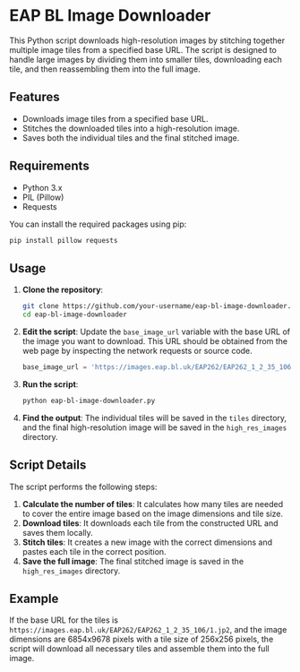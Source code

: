 
# EAP BL Image Downloader

This Python script downloads high-resolution images by stitching together multiple image tiles from a specified base URL. The script is designed to handle large images by dividing them into smaller tiles, downloading each tile, and then reassembling them into the full image.

## Features

- Downloads image tiles from a specified base URL.
- Stitches the downloaded tiles into a high-resolution image.
- Saves both the individual tiles and the final stitched image.

## Requirements

- Python 3.x
- PIL (Pillow)
- Requests

You can install the required packages using pip:

```bash
pip install pillow requests
```

## Usage

1. **Clone the repository**:

    ```bash
    git clone https://github.com/your-username/eap-bl-image-downloader.git
    cd eap-bl-image-downloader
    ```

2. **Edit the script**: Update the `base_image_url` variable with the base URL of the image you want to download. This URL should be obtained from the web page by inspecting the network requests or source code.

    ```python
    base_image_url = 'https://images.eap.bl.uk/EAP262/EAP262_1_2_35_106/1.jp2'  # Example URL
    ```

3. **Run the script**:

    ```bash
    python eap-bl-image-downloader.py
    ```

4. **Find the output**: The individual tiles will be saved in the `tiles` directory, and the final high-resolution image will be saved in the `high_res_images` directory.

## Script Details

The script performs the following steps:

1. **Calculate the number of tiles**: It calculates how many tiles are needed to cover the entire image based on the image dimensions and tile size.
2. **Download tiles**: It downloads each tile from the constructed URL and saves them locally.
3. **Stitch tiles**: It creates a new image with the correct dimensions and pastes each tile in the correct position.
4. **Save the full image**: The final stitched image is saved in the `high_res_images` directory.

## Example

If the base URL for the tiles is `https://images.eap.bl.uk/EAP262/EAP262_1_2_35_106/1.jp2`, and the image dimensions are 6854x9678 pixels with a tile size of 256x256 pixels, the script will download all necessary tiles and assemble them into the full image.

